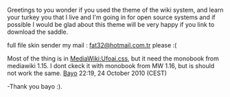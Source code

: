 Greetings to you wonder if you used the theme of the wiki system, and
learn your turkey you that I live and I'm going in for open source
systems and if possible I would be glad about this theme will be very
happy if you link to download the saddle.

full file skin sender my mail : fat32@hotmail.com.tr please :(


Most of the thing is in
[MediaWiki:Ufoai.css](MediaWiki:Ufoai.css "wikilink"), but it need the
monobook from mediawiki 1.15. I dont ckeck it with monobook from MW
1.16, but is should not work the same. [Bayo](User:Bayo "wikilink")
22:19, 24 October 2010 (CEST)


-Thank you bayo :).